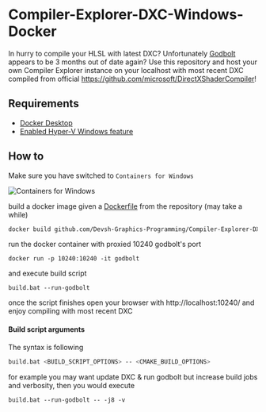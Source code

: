 # Compiler-Explorer-DXC-Windows-Docker

In hurry to compile your HLSL with latest DXC? Unfortunately [Godbolt](https://godbolt.org/) appears to be 3 months out of date again? Use this repository and host your own Compiler Explorer instance on your localhost with most recent DXC compiled from official https://github.com/microsoft/DirectXShaderCompiler!

## Requirements
- [Docker Desktop](https://www.docker.com/products/docker-desktop/)
- [Enabled Hyper-V Windows feature](https://learn.microsoft.com/en-us/virtualization/hyper-v-on-windows/quick-start/enable-hyper-v#enable-hyper-v-using-powershell)

## How to
Make sure you have switched to `Containers for Windows`

![Containers for Windows](https://user-images.githubusercontent.com/65064509/152947300-affca592-35a7-4e4c-a7fc-2055ce1ba528.png)

build a docker image given a [Dockerfile](https://github.com/Devsh-Graphics-Programming/Compiler-Explorer-DXC-Windows-Docker/blob/master/Dockerfile) from the repository (may take a while)

```bash
docker build github.com/Devsh-Graphics-Programming/Compiler-Explorer-DXC-Windows-Docker -t godbolt
```

run the docker container with proxied 10240 godbolt's port

```
docker run -p 10240:10240 -it godbolt 
```

and execute build script
```
build.bat --run-godbolt
```

once the script finishes open your browser with http://localhost:10240/ and enjoy compiling with most recent DXC

#### Build script arguments

The syntax is following

```bash
build.bat <BUILD_SCRIPT_OPTIONS> -- <CMAKE_BUILD_OPTIONS>
```

for example you may want update DXC & run godbolt but increase build jobs and verbosity, then you would execute

```
build.bat --run-godbolt -- -j8 -v
```

